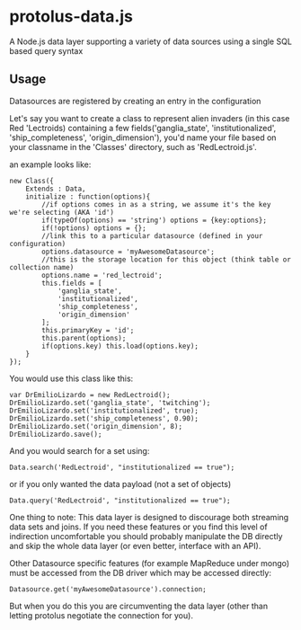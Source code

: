 protolus-data.js
===========

A Node.js data layer supporting a variety of data sources using a single SQL based query syntax

Usage
-----

Datasources are registered by creating an entry in the configuration

Let's say you want to create a class to represent alien invaders (in this case Red 'Lectroids) containing a few fields('ganglia_state', 'institutionalized', 'ship_completeness', 'origin_dimension'), you'd name your file based on your classname in the 'Classes' directory, such as 'RedLectroid.js'.

an example looks like:

    new Class({
        Extends : Data,
        initialize : function(options){
            //if options comes in as a string, we assume it's the key we're selecting (AKA 'id')
            if(typeOf(options) == 'string') options = {key:options};
            if(!options) options = {};
            //link this to a particular datasource (defined in your configuration)
            options.datasource = 'myAwesomeDatasource';
            //this is the storage location for this object (think table or collection name)
            options.name = 'red_lectroid';
            this.fields = [
                'ganglia_state',
                'institutionalized',
                'ship_completeness',
                'origin_dimension'
            ];
            this.primaryKey = 'id';
            this.parent(options);
            if(options.key) this.load(options.key);
        }
    });
    
You would use this class like this:

    var DrEmilioLizardo = new RedLectroid();
    DrEmilioLizardo.set('ganglia_state', 'twitching');
    DrEmilioLizardo.set('institutionalized', true);
    DrEmilioLizardo.set('ship_completeness', 0.90);
    DrEmilioLizardo.set('origin_dimension', 8);
    DrEmilioLizardo.save();
    
And you would search for a set using:

    Data.search('RedLectroid', "institutionalized == true");
    
or if you only wanted the data payload (not a set of objects)

    Data.query('RedLectroid', "institutionalized == true");
    
One thing to note: This data layer is designed to discourage both streaming data sets and joins. If you need these features or you find this level of indirection uncomfortable you should probably manipulate the DB directly and skip the whole data layer (or even better, interface with an API). 

Other Datasource specific features (for example MapReduce under mongo) must be accessed from the DB driver which may be accessed directly:

    Datasource.get('myAwesomeDatasource').connection;

But when you do this you are circumventing the data layer (other than letting protolus negotiate the connection for you).